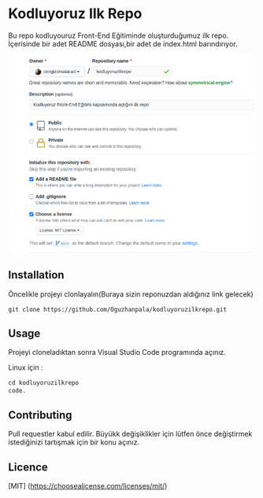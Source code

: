 # Kodluyoruz Ilk Repo

Bu repo kodluyouruz Front-End Eğitiminde oluşturduğumuz ilk repo. İçerisinde bir adet README dosyası,bir adet de index.html barındırıyor.

![github](pictures/github.png)


## Installation

Öncelikle projeyi clonlayalın(Buraya sizin reponuzdan aldığınız link gelecek)

```
git clone https://github.com/Oguzhanpala/kodluyoruzilkrepo.git
```

## Usage 

Projeyi cloneladıktan sonra Visual Studio Code programında açınız.

Linux için :
```
cd kodluyoruzilkrepo
code.
```

## Contributing 

Pull requestler kabul edilir. Büyükk değişiklikler için lütfen önce değiştirmek istediğinizi tartışmak için bir konu açınız.

## Licence

[MIT] (https://choosealicense.com/licenses/mit/)